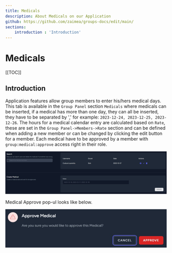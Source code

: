 ```yaml
---
title: Medicals
description: About Medicals on our Application
github: https://github.com/zaimea/groups-docs/edit/main/
sections: 
    introduction : 'Introduction'
---
```


# Medicals

[[TOC]]

## Introduction

Application features allow group members to enter his/hers medical days.
This tab is available in the `Group Panel` section `Medicals` where medicals can be inserted, if a medical has more than one day, they can all be inserted, they have to be separated by ',' for example: `2023-12-24, 2023-12-25, 2023-12-26`.
The hours for a medical calendar entry are calculated based on `Rate`, these are set in the `Group Panel->Members->Rate` section and can be defined when adding a new member or can be changed by clicking the edit button for a member.
Each medical have to be approved by a member with `group:medical:approve` access right in their role.

![Medicals](https://raw.githubusercontent.com/zaimea/groups-docs/main/preview/medicals.jpg)

Medical Approve pop-ul looks like below.

![Medical Approve](https://raw.githubusercontent.com/zaimea/groups-docs/main/preview/medical-approve.jpg)
